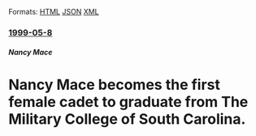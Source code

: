
Formats: [HTML](/news/1999/05/8/nancy-mace-becomes-the-first-female-cadet-to-graduate-from-the-military-college-of-south-carolina.html)  [JSON](/news/1999/05/8/nancy-mace-becomes-the-first-female-cadet-to-graduate-from-the-military-college-of-south-carolina.json)  [XML](/news/1999/05/8/nancy-mace-becomes-the-first-female-cadet-to-graduate-from-the-military-college-of-south-carolina.xml)  

### [1999-05-8](/news/1999/05/8/index.md)

##### Nancy Mace
#  Nancy Mace becomes the first female cadet to graduate from The Military College of South Carolina.



